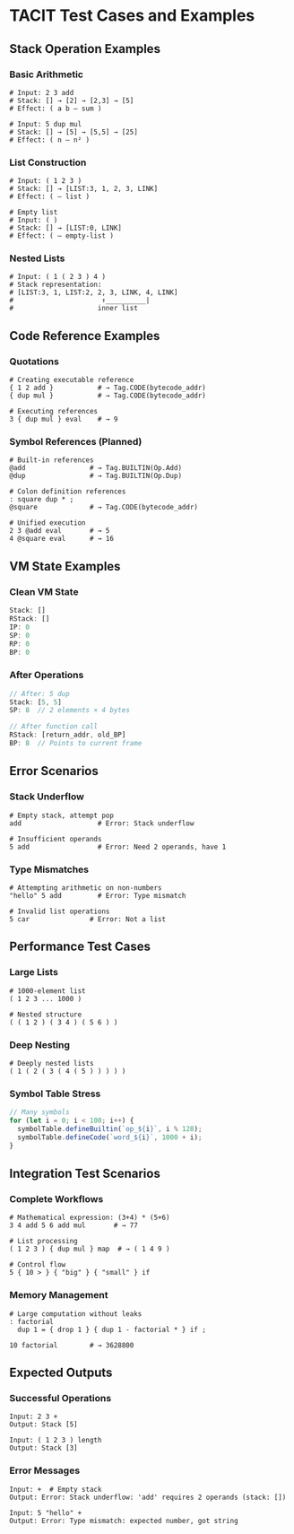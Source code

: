 # TACIT Test Cases and Examples

## Stack Operation Examples

### Basic Arithmetic
```tacit
# Input: 2 3 add
# Stack: [] → [2] → [2,3] → [5]
# Effect: ( a b — sum )

# Input: 5 dup mul  
# Stack: [] → [5] → [5,5] → [25]
# Effect: ( n — n² )
```

### List Construction
```tacit
# Input: ( 1 2 3 )
# Stack: [] → [LIST:3, 1, 2, 3, LINK]
# Effect: ( — list )

# Empty list
# Input: ( )  
# Stack: [] → [LIST:0, LINK]
# Effect: ( — empty-list )
```

### Nested Lists
```tacit
# Input: ( 1 ( 2 3 ) 4 )
# Stack representation:
# [LIST:3, 1, LIST:2, 2, 3, LINK, 4, LINK]
#                      ↑__________|
#                     inner list
```

## Code Reference Examples

### Quotations
```tacit
# Creating executable reference
{ 1 2 add }           # → Tag.CODE(bytecode_addr)
{ dup mul }           # → Tag.CODE(bytecode_addr)

# Executing references  
3 { dup mul } eval    # → 9
```

### Symbol References (Planned)
```tacit
# Built-in references
@add                # → Tag.BUILTIN(Op.Add)
@dup                # → Tag.BUILTIN(Op.Dup)

# Colon definition references
: square dup * ;
@square             # → Tag.CODE(bytecode_addr)

# Unified execution
2 3 @add eval       # → 5
4 @square eval      # → 16
```

## VM State Examples

### Clean VM State
```typescript
Stack: []
RStack: []  
IP: 0
SP: 0
RP: 0
BP: 0
```

### After Operations
```typescript
// After: 5 dup
Stack: [5, 5]
SP: 8  // 2 elements × 4 bytes

// After function call
RStack: [return_addr, old_BP]
BP: 8  // Points to current frame
```

## Error Scenarios

### Stack Underflow
```tacit
# Empty stack, attempt pop
add                   # Error: Stack underflow

# Insufficient operands
5 add                 # Error: Need 2 operands, have 1
```

### Type Mismatches
```tacit
# Attempting arithmetic on non-numbers
"hello" 5 add         # Error: Type mismatch

# Invalid list operations
5 car               # Error: Not a list
```

## Performance Test Cases

### Large Lists
```tacit
# 1000-element list
( 1 2 3 ... 1000 )

# Nested structure
( ( 1 2 ) ( 3 4 ) ( 5 6 ) )
```

### Deep Nesting
```tacit
# Deeply nested lists
( 1 ( 2 ( 3 ( 4 ( 5 ) ) ) ) )
```

### Symbol Table Stress
```typescript
// Many symbols
for (let i = 0; i < 100; i++) {
  symbolTable.defineBuiltin(`op_${i}`, i % 128);
  symbolTable.defineCode(`word_${i}`, 1000 + i);
}
```

## Integration Test Scenarios

### Complete Workflows
```tacit
# Mathematical expression: (3+4) * (5+6)
3 4 add 5 6 add mul       # → 77

# List processing
( 1 2 3 ) { dup mul } map  # → ( 1 4 9 )

# Control flow
5 { 10 > } { "big" } { "small" } if
```

### Memory Management
```tacit
# Large computation without leaks
: factorial 
  dup 1 = { drop 1 } { dup 1 - factorial * } if ;

10 factorial        # → 3628800
```

## Expected Outputs

### Successful Operations
```
Input: 2 3 +
Output: Stack [5]

Input: ( 1 2 3 ) length
Output: Stack [3]
```

### Error Messages
```
Input: +  # Empty stack
Output: Error: Stack underflow: 'add' requires 2 operands (stack: [])

Input: 5 "hello" +
Output: Error: Type mismatch: expected number, got string
```
